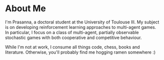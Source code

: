 # About Me

I'm Prasanna, a doctoral student at the University of Toulouse III. My subject is on developing reinforcement learning approaches to multi-agent games. In particular, I focus on a class of multi-agent, partially observable stochastic games with both cooperative and competitive behaviour.

While I'm not at work, I consume all things code, chess, books and literature. Otherwise, you'll probably find me hogging ramen somewhere :)
